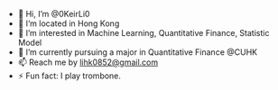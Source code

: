 - 👋 Hi, I’m @0KeirLi0
- 📍 I‘m located in Hong Kong
- 👀 I’m interested in Machine Learning, Quantitative Finance, Statistic Model
- 🌱 I’m currently pursuing a major in Quantitative Finance @CUHK
- 📫 Reach me by lihk0852@gmail.com
- ⚡ Fun fact: I play trombone.
